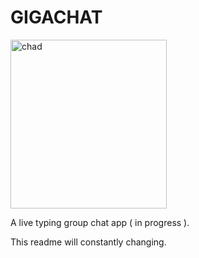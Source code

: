 # GIGACHAT

<img src='https://static.wikia.nocookie.net/f77b6d07-cb7f-450c-b022-6f3538a06da7' alt='chad' width='250' height='270'/>

A live typing group chat app ( in progress ).

This readme will constantly changing.
